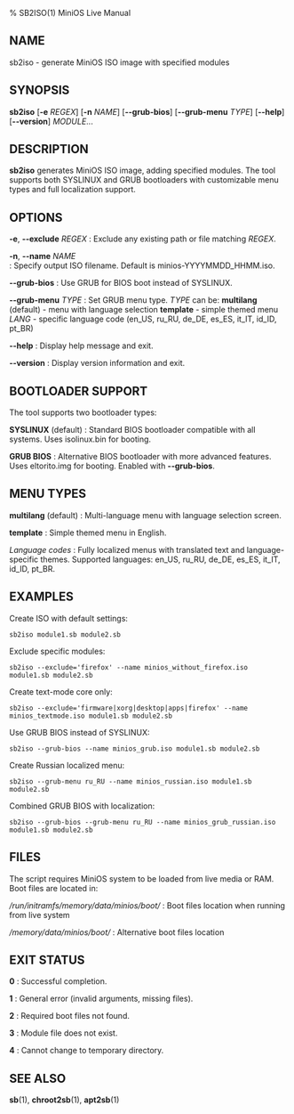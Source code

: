 % SB2ISO(1) MiniOS Live Manual

## NAME

sb2iso - generate MiniOS ISO image with specified modules

## SYNOPSIS

**sb2iso** [**-e** *REGEX*] [**-n** *NAME*] [**--grub-bios**] [**--grub-menu** *TYPE*] [**--help**] [**--version**] *MODULE*...

## DESCRIPTION

**sb2iso** generates MiniOS ISO image, adding specified modules. The tool supports both SYSLINUX and GRUB bootloaders with customizable menu types and full localization support.

## OPTIONS

**-e**, **--exclude** *REGEX*
: Exclude any existing path or file matching *REGEX*.

**-n**, **--name** *NAME*  
: Specify output ISO filename. Default is minios-YYYYMMDD_HHMM.iso.

**--grub-bios**
: Use GRUB for BIOS boot instead of SYSLINUX.

**--grub-menu** *TYPE*
: Set GRUB menu type. *TYPE* can be:
  **multilang** (default) - menu with language selection
  **template** - simple themed menu
  *LANG* - specific language code (en_US, ru_RU, de_DE, es_ES, it_IT, id_ID, pt_BR)

**--help**
: Display help message and exit.

**--version**
: Display version information and exit.

## BOOTLOADER SUPPORT

The tool supports two bootloader types:

**SYSLINUX** (default)
: Standard BIOS bootloader compatible with all systems. Uses isolinux.bin for booting.

**GRUB BIOS**
: Alternative BIOS bootloader with more advanced features. Uses eltorito.img for booting. Enabled with **--grub-bios**.

## MENU TYPES

**multilang** (default)
: Multi-language menu with language selection screen.

**template**
: Simple themed menu in English.

*Language codes*
: Fully localized menus with translated text and language-specific themes. Supported languages: en_US, ru_RU, de_DE, es_ES, it_IT, id_ID, pt_BR.

## EXAMPLES

Create ISO with default settings:

    sb2iso module1.sb module2.sb

Exclude specific modules:

    sb2iso --exclude='firefox' --name minios_without_firefox.iso module1.sb module2.sb

Create text-mode core only:

    sb2iso --exclude='firmware|xorg|desktop|apps|firefox' --name minios_textmode.iso module1.sb module2.sb

Use GRUB BIOS instead of SYSLINUX:

    sb2iso --grub-bios --name minios_grub.iso module1.sb module2.sb

Create Russian localized menu:

    sb2iso --grub-menu ru_RU --name minios_russian.iso module1.sb module2.sb

Combined GRUB BIOS with localization:

    sb2iso --grub-bios --grub-menu ru_RU --name minios_grub_russian.iso module1.sb module2.sb

## FILES

The script requires MiniOS system to be loaded from live media or RAM. Boot files are located in:

*/run/initramfs/memory/data/minios/boot/*
: Boot files location when running from live system

*/memory/data/minios/boot/*
: Alternative boot files location

## EXIT STATUS

**0**
: Successful completion.

**1**
: General error (invalid arguments, missing files).

**2**
: Required boot files not found.

**3**
: Module file does not exist.

**4**
: Cannot change to temporary directory.

## SEE ALSO

**sb**(1), **chroot2sb**(1), **apt2sb**(1)

